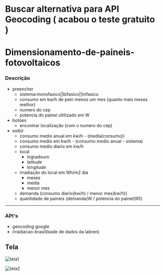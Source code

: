 # Buscar alternativa para API Geocoding ( acabou o teste gratuito ) 
# Dimensionamento-de-paineis-fotovoltaicos
### Descrição
* preencher 
   * sistema:monofasico||bifasico||trifasico
   * consumo em kw/h de pelo menos um  mes (quanto mais meses melhor)
   * numero do cep
   * potencia do painel ultilizado em W
* botoes
  * encontrar localização (com o numero do cep)
* exibir
  * consumo medio anual em kw/h - (media(consumo))
  * consumo medio em kw/h - (consumo medio anual - sistema) 
  * consumo medio diario em kw/h
  * local
    * logradouro
    * latitude 
    * longitude
  * irradiação do local em Wh/m2 dia
    * meses
    * media
    * menor mes
  * demanda (consumo diario(kw/h) / menor mes(kw/h)) 
  * quantidade de paineis (demanda(W / potencia do painel(W))

---
### API's 
* geocoding google
* irradiacao-brasil(bade de dados da labren)

## Tela
![tela1](https://user-images.githubusercontent.com/28581183/211692758-192f0003-0b2f-41ff-bc57-0015b3207b19.png)

![tela2](https://user-images.githubusercontent.com/28581183/211692772-c1e13359-e02f-418a-8661-42e147a4495f.png)
